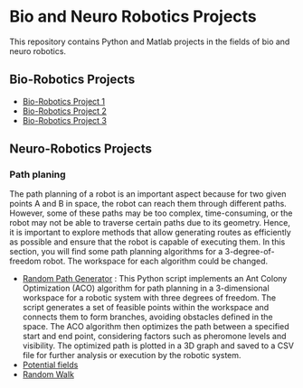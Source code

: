 # Bio and Neuro Robotics Projects

This repository contains Python and Matlab projects in the fields of bio and neuro robotics. 

## Bio-Robotics Projects

- [Bio-Robotics Project 1](bio_robotics/project1.py)
- [Bio-Robotics Project 2](bio_robotics/project2.py)
- [Bio-Robotics Project 3](bio_robotics/project3.m)

## Neuro-Robotics Projects
### Path planing
The path planning of a robot is an important aspect because for two given points A and B in space, the robot can reach them through different paths. However, some of these paths may be too complex, time-consuming, or the robot may not be able to traverse certain paths due to its geometry. Hence, it is important to explore methods that allow generating routes as efficiently as possible and ensure that the robot is capable of executing them.
In this section, you will find some path planning algorithms for a 3-degree-of-freedom robot. The workspace for each algorithm could be changed.
- [Random Path Generator](neuro_robotics/RPG.py) :
This Python script implements an Ant Colony Optimization (ACO) algorithm for path planning in a 3-dimensional workspace for a robotic system with three degrees of freedom. The script generates a set of feasible points within the workspace and connects them to form branches, avoiding obstacles defined in the space. The ACO algorithm then optimizes the path between a specified start and end point, considering factors such as pheromone levels and visibility. The optimized path is plotted in a 3D graph and saved to a CSV file for further analysis or execution by the robotic system.  
- [Potential fields](neuro_robotics/projectB.m)
- [Random Walk](neuro_robotics/projectC.py)
